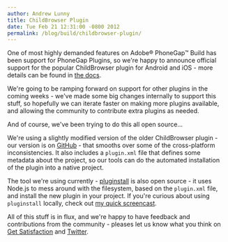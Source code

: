 ```yaml
---
author: Andrew Lunny
title: ChildBrowser Plugin
date: Tue Feb 21 12:31:00 -0800 2012
permalink: /blog/build/childbrowser-plugin/
---
```


One of most highly demanded features on Adobe® PhoneGap™ Build has been support for PhoneGap Plugins, so we're happy to announce official support for the popular ChildBrowser plugin for Android and iOS - more details can be found in [the docs](/docs/plugins).

We're going to be ramping forward on support for other plugins in the coming weeks - we've made some big changes internally to support this stuff, so hopefully we can iterate faster on making more plugins available, and allowing the community to contribute extra plugins as needed.

And of course, we've been trying to do this all open source...

<!-- end-slug -->

We're using a slightly modified version of the older ChildBrowser plugin - our version is on [GitHub](https://github.com/alunny/ChildBrowser) - that smooths over some of the cross-platform inconsistencies. It also includes a `plugin.xml` file that defines some metadata about the project, so our tools can do the automated installation of the plugin into a native project.

The tool we're using currently - [pluginstall](https://github.com/alunny/pluginstall) is also open source - it uses Node.js to mess around with the filesystem, based on the `plugin.xml` file, and install the new plugin in your project. If you're curious about using `pluginstall` locally, check out [my quick screencast](http://youtu.be/HOs9nuzhxR4).

All of this stuff is in flux, and we're happy to have feedback and contributions from the community - pleases let us know what you think on [Get Satisfaction](http://community.phonegap.com) and [Twitter](http://twitter.com/PhoneGapBuild).
